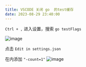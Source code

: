 ```yaml
---
title: VSCODE 关闭 go  的test缓存
date: 2023-08-29 23:40:00
---
```


`Ctrl + ,` 进入设置，搜索 `go testFlags`

![image](https://img2023.cnblogs.com/blog/2146100/202308/2146100-20230829233851922-925799478.png)

点击 `Edit in settings.json`

在内添加 `"-count=1"`
![image](https://img2023.cnblogs.com/blog/2146100/202308/2146100-20230829233923245-1199998176.png)
